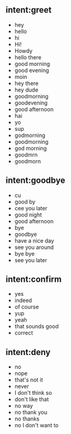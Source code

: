 ## intent:greet
- hey
- hello
- hi
- Hi!
- Howdy
- hello there
- good morning
- good evening
- moin
- hey there
- hey dude
- goodmorning
- goodevening
- good afternoon
- hai
- yo
- sup
- godmorning
- goodmorning
- god morning
- goodmrn
- goodmorn

## intent:goodbye
- cu
- good by
- cee you later
- good night
- good afternoon
- bye
- goodbye
- have a nice day
- see you around
- bye bye
- see you later

## intent:confirm
- yes
- indeed
- of course
- yup
- yeah
- that sounds good
- correct

## intent:deny
- no
- nope
- that's not it
- never
- I don't think so
- don't like that
- no way
- no thank you
- no thanks
- no I don't want to

